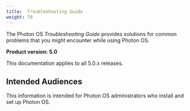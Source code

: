 ```yaml
---
title:  Troubleshooting Guide
weight: 70
---
```


The Photon OS *Troubleshooting Guide* provides solutions for common problems that you might encounter while using Photon OS.

**Product version: 5.0**

This documentation applies to all 5.0.x releases.

## Intended Audiences

This information is intended for Photon OS administrators who install and set up Photon OS.
